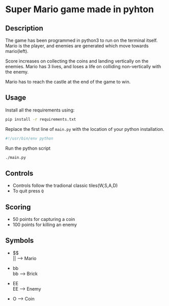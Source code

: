 # Super Mario game made in pyhton


## Description
The game has been programmed in python3 to run on the terminal itself.
Mario is the player, and enemies are generated which move towards mario(left).

Score increases on collecting the coins and landing vertically on the enemies.
Mario has 3 lives, and loses a life on colliding non-vertically with the enemy.

Mario has to reach the castle at the end of the game to win.

## Usage

Install all the requirements using:
```bash
pip install -r requirements.txt
```
Replace the first line of `main.py` with the location of your python installation.
```bash
#!/usr/bin/env python
```
Run the python script
```bash
./main.py
```

## Controls

- Controls follow the tradional classic tiles(W,S,A,D)
- To quit press `Q`

## Scoring

- 50 points for capturing a coin
- 100 points for killing an enemy

## Symbols

-   $$\
||  --> Mario

-   bb\
bb  --> Brick

-   EE\
EE  --> Enemy

-   O   --> Coin

